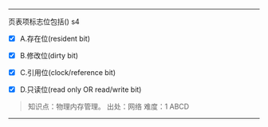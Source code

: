 ---
页表项标志位包括() s4
- [x] A.存在位(resident bit)
- [x] B.修改位(dirty bit)
- [x] C.引用位(clock/reference bit)
- [x] D.只读位(read only OR read/write bit)
 

> 知识点：物理内存管理。
> 出处：网络
> 难度：1
> ABCD

---